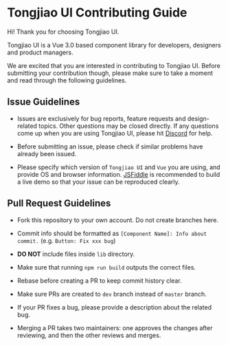 # Tongjiao UI Contributing Guide

Hi! Thank you for choosing Tongjiao UI.

Tongjiao UI is a Vue 3.0 based component library for developers, designers and product managers.

We are excited that you are interested in contributing to Tongjiao UI. Before submitting your contribution though, please make sure to take a moment and read through the following guidelines.

## Issue Guidelines

- Issues are exclusively for bug reports, feature requests and design-related topics. Other questions may be closed directly. If any questions come up when you are using Tongjiao UI, please hit [Discord](https://discord.link/TongjiaoUIPlus) for help.

- Before submitting an issue, please check if similar problems have already been issued.

- Please specify which version of `Tongjiao UI` and `Vue` you are using, and provide OS and browser information. [JSFiddle](https://jsfiddle.net/) is recommended to build a live demo so that your issue can be reproduced clearly.

## Pull Request Guidelines

- Fork this repository to your own account. Do not create branches here.

- Commit info should be formatted as `[Component Name]: Info about commit.` (e.g. `Button: Fix xxx bug`)

- **DO NOT** include files inside `lib` directory.

- Make sure that running `npm run build` outputs the correct files.

- Rebase before creating a PR to keep commit history clear.

- Make sure PRs are created to `dev` branch instead of `master` branch.

- If your PR fixes a bug, please provide a description about the related bug.

- Merging a PR takes two maintainers: one approves the changes after reviewing, and then the other reviews and merges.
